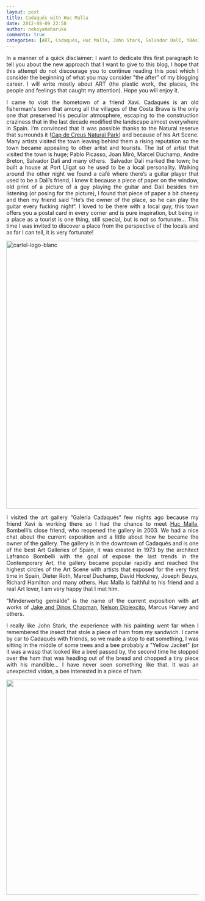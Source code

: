 ```yaml
---
layout: post
title: Cadaqués with Huc Malla
date: 2012-08-09 22:58
author: nekoyamaharuko
comments: true
categories: [ART, Cadaqués, Huc Malla, John Stark, Salvador Dalí, YBAs]
---
```

<p style="text-align:justify;">In a manner of a quick disclaimer: I want to dedicate this first paragraph to tell you about the new approach that I want to give to this blog, I hope that this attempt do not discourage you to continue reading this post which I consider the beginning of what you may consider "the after" of my blogging career. I will write mostly about ART (the plastic work, the places, the people and feelings that caught my attention). Hope you will enjoy it.</p>
<p style="text-align:justify;">I came to visit the hometown of a friend Xavi. Cadaqués is an old fisherman's town that among all the villages of the Costa Brava is the only one that preserved his peculiar atmosphere, escaping to the construction craziness that in the last decade modified the landscape almost everywhere in Spain. I’m convinced that it was possible thanks to the Natural reserve that surrounds it (<a href="http://en.wikipedia.org/wiki/Cap_de_Creus">Cap de Creus Natural Park</a>) and because of his Art Scene. Many artists visited the town leaving behind them a rising reputation so the town became appealing to other artist and tourists. The list of artist that visited the town is huge; Pablo Picasso, Joan Miró, Marcel Duchamp, Andre Breton, Salvador Dalí and many others.  Salvador Dalí marked the town; he built a house at Port Lligat so he used to be a local personality. Walking around the other night we found a café where there’s a guitar player that used to be a Dalí’s friend, I knew it because a piece of paper on the window, old print of a picture of a guy playing the guitar and Dalí besides him listening (or posing for the picture), I found that piece of paper a bit cheesy and then my friend said “He’s the owner of the place, so he can play the guitar every fucking night“. I loved to be there with a local guy, this town offers you a postal card in every corner and is pure inspiration, but being in a place as a tourist is one thing, still special, but is not so fortunate… This time I was invited to discover a place from the perspective of the locals and as far I can tell, it is very fortunate!</p>
<img class="aligncenter size-full wp-image-1175" src="http://nekoyamaharuko.files.wordpress.com/2014/04/cartel-logo-blanc.jpg" alt="cartel-logo-blanc" width="564" height="700" />
<p style="text-align:justify;">I visited the art gallery “Galería Cadaqués“ few nights ago because my friend Xavi is working there so I had the chance to meet <a href="http://www.artnet.com/ag/fulltextsearch.asp?searchstring=huc%20malla">Huc Malla</a>, Bombelli’s close friend, who reopened the gallery in 2003. We had a nice chat about the current exposition and a little about how he became the owner of the gallery. The gallery is in the downtown of Cadaqués and is one of the best Art Galleries of Spain, it was created in 1973 by the architect Lafranco Bombelli with the goal of expose the last trends in the Contemporary Art, the gallery became popular rapidly and reached the highest circles of the Art Scene with artists that exposed for the very first time in Spain, Dieter Roth, Marcel Duchamp, David Hockney, Joseph Beuys, Richard Hamilton and many others. Huc Malla is faithful to his friend and a real Art lover, I am very happy that I met him.</p>
<p style="text-align:justify;">"Minderwertig gemälde" is the name of the current exposition with art works of <a href="http://www.jakeanddinoschapman.com/">Jake and Dinos Chapman</a>, <a href="http://nelsondiplexcito.com/">Nelson Diplexcito</a>, Marcus Harvey and others.</p>
<p style="text-align:justify;">I really like John Stark, the experience with his painting went far when I remembered the insect that stole a piece of ham from my sandwich. I came by car to Cadaqués with friends, so we made a stop to eat something, I was sitting in the middle of some trees and a bee probably a "Yellow Jacket" (or it was a wasp that looked like a bee) passed by, the second time he stopped over the ham that was heading out of the bread and chopped a tiny piece with his mandible... I have never seen something like that. It was an unexpected vision, a bee interested in a piece of ham.</p>
<p style="text-align:justify;"><img class="aligncenter size-full wp-image-1058" title="Apiculture" src="http://nekoyamaharuko.files.wordpress.com/2012/08/img_0123blog.jpg" alt="" width="750" height="562" /></p>
